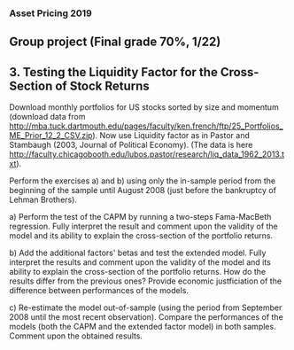 ### Asset Pricing 2019
## Group project (Final grade 70%, 1/22)
## 3. Testing the Liquidity Factor for the Cross-Section of Stock Returns 

Download monthly portfolios for US stocks sorted by size and momentum (download data from 
http://mba.tuck.dartmouth.edu/pages/faculty/ken.french/ftp/25_Portfolios_ME_Prior_12_2_CSV.zip). Now use Liquidity factor as in Pastor and Stambaugh (2003, Journal of Political Economy).
(The data is here http://faculty.chicagobooth.edu/lubos.pastor/research/liq_data_1962_2013.txt). 

Perform the exercises a) and b) using only the in-sample period from the beginning of the sample until August 2008 (just before the bankruptcy of Lehman Brothers).

a) Perform the test of the CAPM by running a two-steps Fama-MacBeth regression.  Fully interpret the result and comment upon the validity of the model and its ability to explain the cross-section of the 
portfolio returns.

b) Add the additional factors' betas and test the extended model. Fully interpret the results and comment upon the validity of the model and its ability to explain the cross-section of the portfolio returns. How 
do the results differ from the previous ones? Provide economic justficiation of the difference between performances of the models.

c) Re-estimate the model out-of-sample (using the period from September 2008 until the most recent observation). Compare the performances of the models (both the CAPM and the extended factor model) in both
samples. Comment upon the obtained results.
